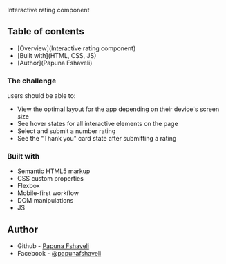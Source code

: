 Interactive rating component

## Table of contents

- [Overview](Interactive rating component)
- [Built with](HTML, CSS, JS)
- [Author](Papuna Fshaveli)

### The challenge

users should be able to:

- View the optimal layout for the app depending on their device's screen size
- See hover states for all interactive elements on the page
- Select and submit a number rating
- See the "Thank you" card state after submitting a rating

### Built with

- Semantic HTML5 markup
- CSS custom properties
- Flexbox
- Mobile-first workflow
- DOM manipulations
- JS

## Author

- Github - [Papuna Fshaveli](https://github.com/papunafshaveli)
- Facebook - [@papunafshaveli](https://www.facebook.com/papunafshaveli)
